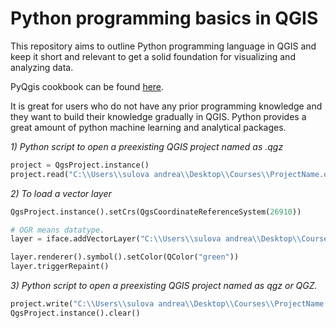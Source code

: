 # Python programming basics in QGIS

This repository aims to outline Python programming language in QGIS and keep it short and relevant to get a solid foundation for visualizing and analyzing data.

PyQgis cookbook can be found [here](https://docs.qgis.org/testing/en/docs/pyqgis_developer_cookbook/).

It is great for users who do not have any prior programming knowledge and they want to build their knowledge gradually in QGIS. Python provides a great amount of python machine learning and analytical packages.

*1) Python script to open a preexisting QGIS project named as .qgz*
```python
project = QgsProject.instance()
project.read("C:\\Users\\sulova andrea\\Desktop\\Courses\\ProjectName.qgz")

```

*2) To load a vector layer*
```python
QgsProject.instance().setCrs(QgsCoordinateReferenceSystem(26910))

# OGR means datatype. 
layer = iface.addVectorLayer("C:\\Users\\sulova andrea\\Desktop\\Courses\\ROAD.shp","Roads","ogr")

layer.renderer().symbol().setColor(QColor("green"))
layer.triggerRepaint()
```

*3) Python script to open a preexisting QGIS project named as qgz or QGZ.*
```python
project.write("C:\\Users\\sulova andrea\\Desktop\\Courses\\ProjectName.qgz")
QgsProject.instance().clear()

```
